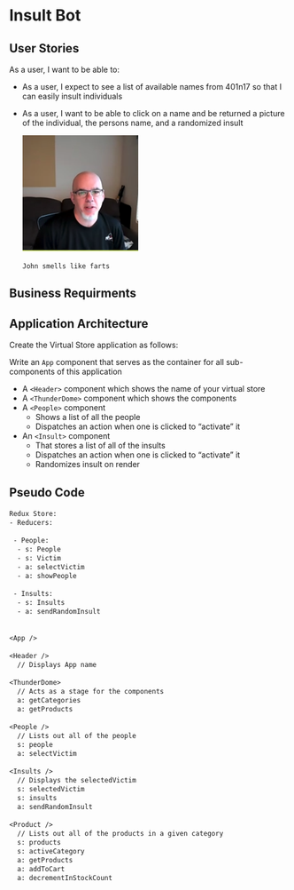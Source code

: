 # Insult Bot

## User Stories
As a user, I want to be able to:
- As a user, I expect to see a list of available names from 401n17 so that I can easily insult individuals 
- As a user, I want to be able to click on a name and be returned a picture of the individual, the persons name, and a randomized insult

  ![john](./src/img/john.png)
  
  
  ``John smells like farts``

## Business Requirments

## Application Architecture
Create the Virtual Store application as follows:

Write an ``App`` component that serves as the container for all sub-components of this application
  - A ``<Header>`` component which shows the name of your virtual store
  - A ``<ThunderDome>`` component which shows the components
  - A ``<People>`` component
    - Shows a list of all the people
    - Dispatches an action when one is clicked to “activate” it
  - An ``<Insult>`` component
    - That stores a list of all of the insults
    - Dispatches an action when one is clicked to “activate” it
    - Randomizes insult on render



## Pseudo Code

```
Redux Store:
- Reducers:

 - People:
  - s: People
  - s: Victim
  - a: selectVictim
  - a: showPeople

 - Insults:
  - s: Insults
  - a: sendRandomInsult


<App />

<Header />
  // Displays App name

<ThunderDome>
  // Acts as a stage for the components
  a: getCategories
  a: getProducts

<People />
  // Lists out all of the people
  s: people
  a: selectVictim

<Insults />
  // Displays the selectedVictim
  s: selectedVictim
  s: insults
  a: sendRandomInsult

<Product />
  // Lists out all of the products in a given category
  s: products
  s: activeCategory
  a: getProducts
  a: addToCart
  a: decrementInStockCount

```